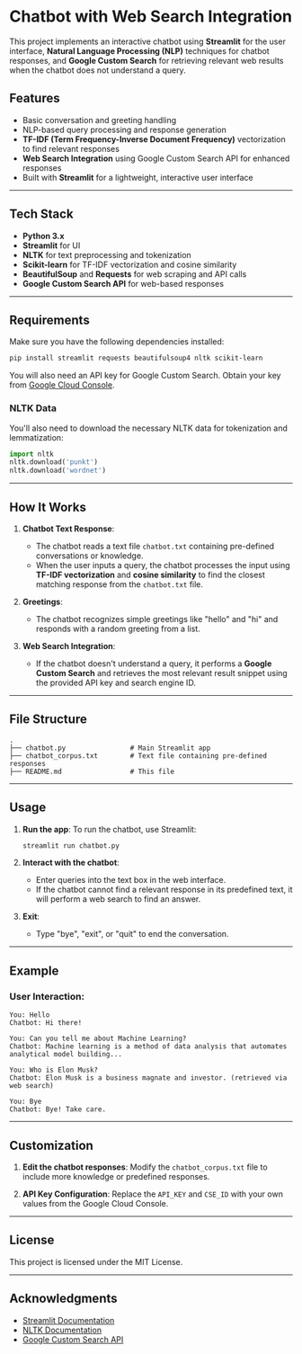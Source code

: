 # Chatbot with Web Search Integration

This project implements an interactive chatbot using **Streamlit** for the user interface, **Natural Language Processing (NLP)** techniques for chatbot responses, and **Google Custom Search** for retrieving relevant web results when the chatbot does not understand a query. 

## Features

- Basic conversation and greeting handling
- NLP-based query processing and response generation
- **TF-IDF (Term Frequency-Inverse Document Frequency)** vectorization to find relevant responses
- **Web Search Integration** using Google Custom Search API for enhanced responses
- Built with **Streamlit** for a lightweight, interactive user interface

---

## Tech Stack

- **Python 3.x**
- **Streamlit** for UI
- **NLTK** for text preprocessing and tokenization
- **Scikit-learn** for TF-IDF vectorization and cosine similarity
- **BeautifulSoup** and **Requests** for web scraping and API calls
- **Google Custom Search API** for web-based responses

---

## Requirements

Make sure you have the following dependencies installed:

```bash
pip install streamlit requests beautifulsoup4 nltk scikit-learn
```

You will also need an API key for Google Custom Search. Obtain your key from [Google Cloud Console](https://console.cloud.google.com/).

### NLTK Data

You'll also need to download the necessary NLTK data for tokenization and lemmatization:

```python
import nltk
nltk.download('punkt')
nltk.download('wordnet')
```

---

## How It Works

1. **Chatbot Text Response**:
   - The chatbot reads a text file `chatbot.txt` containing pre-defined conversations or knowledge.
   - When the user inputs a query, the chatbot processes the input using **TF-IDF vectorization** and **cosine similarity** to find the closest matching response from the `chatbot.txt` file.

2. **Greetings**:
   - The chatbot recognizes simple greetings like "hello" and "hi" and responds with a random greeting from a list.

3. **Web Search Integration**:
   - If the chatbot doesn't understand a query, it performs a **Google Custom Search** and retrieves the most relevant result snippet using the provided API key and search engine ID.

---

## File Structure

```plaintext
.
├── chatbot.py                # Main Streamlit app
├── chatbot_corpus.txt        # Text file containing pre-defined responses
├── README.md                 # This file
```

---

## Usage

1. **Run the app**:
   To run the chatbot, use Streamlit:

   ```bash
   streamlit run chatbot.py
   ```

2. **Interact with the chatbot**:
   - Enter queries into the text box in the web interface.
   - If the chatbot cannot find a relevant response in its predefined text, it will perform a web search to find an answer.

3. **Exit**:
   - Type "bye", "exit", or "quit" to end the conversation.

---

## Example

### User Interaction:

```plaintext
You: Hello
Chatbot: Hi there!

You: Can you tell me about Machine Learning?
Chatbot: Machine learning is a method of data analysis that automates analytical model building...

You: Who is Elon Musk?
Chatbot: Elon Musk is a business magnate and investor. (retrieved via web search)

You: Bye
Chatbot: Bye! Take care.
```

---

## Customization

1. **Edit the chatbot responses**:
   Modify the `chatbot_corpus.txt` file to include more knowledge or predefined responses.

2. **API Key Configuration**:
   Replace the `API_KEY` and `CSE_ID` with your own values from the Google Cloud Console.

---

## License

This project is licensed under the MIT License.

---

## Acknowledgments

- [Streamlit Documentation](https://docs.streamlit.io/)
- [NLTK Documentation](https://www.nltk.org/)
- [Google Custom Search API](https://developers.google.com/custom-search)
